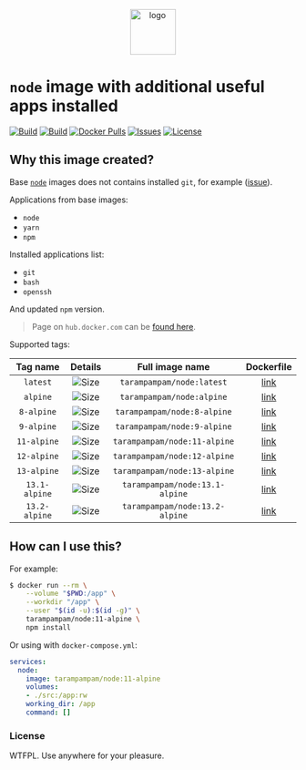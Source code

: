<p align="center">
  <img alt="logo" src="https://hsto.org/webt/83/nk/0y/83nk0ym623xt8yit1b3pq9tj4cs.png" width="80" />
</p>

# `node` image with additional useful apps installed

[![Build][badge_automated]][link_hub]
[![Build][badge_build]][link_hub]
[![Docker Pulls][badge_pulls]][link_hub]
[![Issues][badge_issues]][link_issues]
[![License][badge_license]][link_license]

## Why this image created?

Base [`node`][link_base_node_image] images does not contains installed `git`, for example ([issue][node-586]).

Applications from base images:

- `node`
- `yarn`
- `npm`

Installed applications list:

- `git`
- `bash`
- `openssh`

And updated `npm` version.

> Page on `hub.docker.com` can be [found here][link_hub].

Supported tags:

Tag name      | Details                         | Full image name                | Dockerfile
:-----------: | :-----------------------------: | :----------------------------: | :--------:
`latest`      | ![Size][badge_size_latest]      | `tarampampam/node:latest`      | [link][dockerfile_latest]
`alpine`      | ![Size][badge_size_alpine]      | `tarampampam/node:alpine`      | [link][dockerfile_alpine]
`8-alpine`    | ![Size][badge_size_8_alpine]    | `tarampampam/node:8-alpine`    | [link][dockerfile_8_alpine]
`9-alpine`    | ![Size][badge_size_9_alpine]    | `tarampampam/node:9-alpine`    | [link][dockerfile_9_alpine]
`11-alpine`   | ![Size][badge_size_11_alpine]   | `tarampampam/node:11-alpine`   | [link][dockerfile_11_alpine]
`12-alpine`   | ![Size][badge_size_12_alpine]   | `tarampampam/node:12-alpine`   | [link][dockerfile_12_alpine]
`13-alpine`   | ![Size][badge_size_13_alpine]   | `tarampampam/node:13-alpine`   | [link][dockerfile_13_alpine]
`13.1-alpine` | ![Size][badge_size_13_1_alpine] | `tarampampam/node:13.1-alpine` | [link][dockerfile_13_1_alpine]
`13.2-alpine` | ![Size][badge_size_13_2_alpine] | `tarampampam/node:13.2-alpine` | [link][dockerfile_13_2_alpine]

[badge_size_latest]:https://images.microbadger.com/badges/image/tarampampam/node.svg
[badge_size_alpine]:https://images.microbadger.com/badges/image/tarampampam/node:alpine.svg
[badge_size_8_alpine]:https://images.microbadger.com/badges/image/tarampampam/node:8-alpine.svg
[badge_size_9_alpine]:https://images.microbadger.com/badges/image/tarampampam/node:9-alpine.svg
[badge_size_11_alpine]:https://images.microbadger.com/badges/image/tarampampam/node:11-alpine.svg
[badge_size_12_alpine]:https://images.microbadger.com/badges/image/tarampampam/node:12-alpine.svg
[badge_size_13_alpine]:https://images.microbadger.com/badges/image/tarampampam/node:13-alpine.svg
[badge_size_13_1_alpine]:https://images.microbadger.com/badges/image/tarampampam/node:13.1-alpine.svg
[badge_size_13_2_alpine]:https://images.microbadger.com/badges/image/tarampampam/node:13.2-alpine.svg
[dockerfile_latest]:https://github.com/tarampampam/node-docker/blob/image-latest/Dockerfile
[dockerfile_alpine]:https://github.com/tarampampam/node-docker/blob/image-alpine/Dockerfile
[dockerfile_8_alpine]:https://github.com/tarampampam/node-docker/blob/image-8-alpine/Dockerfile
[dockerfile_9_alpine]:https://github.com/tarampampam/node-docker/blob/image-9-alpine/Dockerfile
[dockerfile_10_alpine]:https://github.com/tarampampam/node-docker/blob/image-10-alpine/Dockerfile
[dockerfile_11_alpine]:https://github.com/tarampampam/node-docker/blob/image-11-alpine/Dockerfile
[dockerfile_12_alpine]:https://github.com/tarampampam/node-docker/blob/image-12-alpine/Dockerfile
[dockerfile_13_alpine]:https://github.com/tarampampam/node-docker/blob/image-13-alpine/Dockerfile
[dockerfile_13_1_alpine]:https://github.com/tarampampam/node-docker/blob/image-13.1-alpine/Dockerfile
[dockerfile_13_2_alpine]:https://github.com/tarampampam/node-docker/blob/image-13.2-alpine/Dockerfile

## How can I use this?

For example:

```bash
$ docker run --rm \
    --volume "$PWD:/app" \
    --workdir "/app" \
    --user "$(id -u):$(id -g)" \
    tarampampam/node:11-alpine \
    npm install
```

Or using with `docker-compose.yml`:

```yml
services:
  node:
    image: tarampampam/node:11-alpine
    volumes:
    - ./src:/app:rw
    working_dir: /app
    command: []
```

### License

WTFPL. Use anywhere for your pleasure.

[badge_automated]:https://img.shields.io/docker/automated/tarampampam/node.svg?style=flat-square&maxAge=30
[badge_pulls]:https://img.shields.io/docker/pulls/tarampampam/node.svg?style=flat-square&maxAge=30
[badge_issues]:https://img.shields.io/github/issues/tarampampam/node-docker.svg?style=flat-square&maxAge=30
[badge_build]:https://img.shields.io/docker/build/tarampampam/node.svg?style=flat-square&maxAge=30
[badge_license]:https://img.shields.io/github/license/tarampampam/node-docker.svg?style=flat-square&maxAge=30
[node-586]:https://github.com/nodejs/docker-node/issues/586
[link_base_node_image]:https://hub.docker.com/_/node?tab=tags
[link_hub]:https://hub.docker.com/r/tarampampam/node/
[link_license]:https://github.com/tarampampam/node-docker/blob/master/LICENSE
[link_issues]:https://github.com/tarampampam/node-docker/issues
